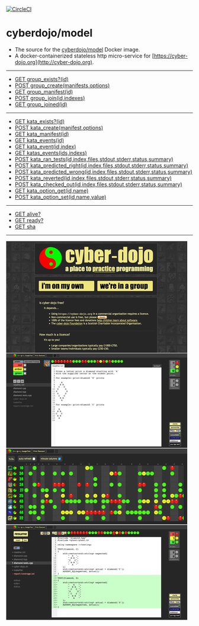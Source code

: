 [![CircleCI](https://circleci.com/gh/cyber-dojo/model.svg?style=svg)](https://circleci.com/gh/cyber-dojo/model)

# cyberdojo/model

- The source for the [cyberdojo/model](https://hub.docker.com/r/cyberdojo/model/tags) Docker image.
- A docker-containerized stateless http micro-service for [https://cyber-dojo.org](http://cyber-dojo.org).

- - - -
* [ GET group_exists?(id)](docs/api.md#get-group_existsid)
* [POST group_create(manifests,options)](docs/api.md#post-group_createmanifestsoptions)
* [ GET group_manifest(id)](docs/api.md#get-group_manifestid)
* [POST group_join(id,indexes)](docs/api.md#post-group_joinidindexes)
* [ GET group_joined(id)](docs/api.md#get-group_joinedid)
- - - -
* [ GET kata_exists?(id)](docs/api.md#get-kata_existsid)
* [POST kata_create(manifest,options)](docs/api.md#post-kata_createmanifestoptions)
* [ GET kata_manifest(id)](docs/api.md#get-kata_manifestid)
* [ GET kata_events(id)](docs/api.md#get-kata_eventsid)
* [ GET kata_event(id,index)](docs/api.md#get-kata_eventidindex)
* [ GET katas_events(ids,indexs)](docs/api.md#get-katas_eventsidsindexes)
* [POST kata_ran_tests(id,index,files,stdout,stderr,status,summary)](docs/api.md#post-kata_ran_testsidindexfilesstdoutstderrstatussummary)
* [POST kata_predicted_right(id,index,files,stdout,stderr,status,summary)](docs/api.md#post-kata_predicted_rightidindexfilesstdoutstderrstatussummary)
* [POST kata_predicted_wrong(id,index,files,stdout,stderr,status,summary)](docs/api.md#post-kata_predicted_wrongidindexfilesstdoutstderrstatussummary)
* [POST kata_reverted(id,index,files,stdout,stderr,status,summary)](docs/api.md#post-kata_revertedidindexfilesstdoutstderrstatussummary)
* [POST kata_checked_out(id,index,files,stdout,stderr,status,summary)](docs/api.md#post-kata_checked_outidindexfilesstdoutstderrstatussummary)
* [ GET kata_option_get(id,name)](docs/api.md#get-kata_option_getidname)
* [POST kata_option_set(id,name,value)](docs/api.md#post-kata_option_setidnamevalue)
- - - -
* [GET alive?](docs/api.md#get-alive)  
* [GET ready?](docs/api.md#get-ready)
* [GET sha](docs/api.md#get-sha)
- - - -
![cyber-dojo.org home page](https://github.com/cyber-dojo/cyber-dojo/blob/master/shared/home_page_snapshot.png)
